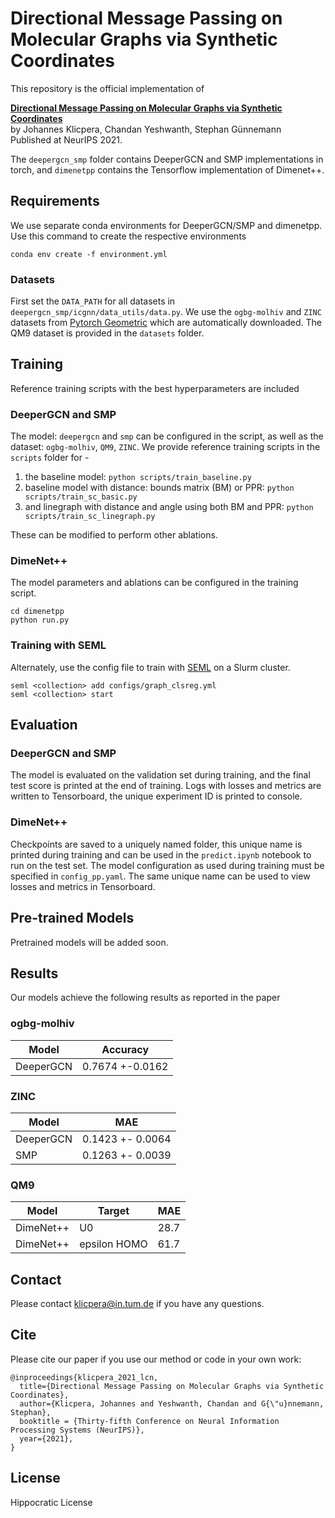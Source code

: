 # Directional Message Passing on Molecular Graphs via Synthetic Coordinates

This repository is the official implementation of 

**[Directional Message Passing on Molecular Graphs via Synthetic Coordinates](https://openreview.net/forum?id=ZRu0_3azrCd)**  
by Johannes Klicpera, Chandan Yeshwanth, Stephan Günnemann  
Published at NeurIPS 2021.

The `deepergcn_smp` folder contains DeeperGCN and SMP implementations in torch, and 
`dimenetpp` contains the Tensorflow implementation of Dimenet++.

## Requirements

We use separate conda environments for DeeperGCN/SMP and dimenetpp. Use this
command to create the respective environments
```
conda env create -f environment.yml
```

### Datasets
First set the `DATA_PATH` for all datasets in `deepergcn_smp/icgnn/data_utils/data.py`.
We use the `ogbg-molhiv` and `ZINC` datasets from [Pytorch Geometric](https://pytorch-geometric.readthedocs.io/en/latest/) which are automatically downloaded.
The QM9 dataset is provided in the `datasets` folder. 

## Training
Reference training scripts with the best hyperparameters are included
### DeeperGCN and SMP
The model: `deepergcn` and `smp` can be configured in the script, as well as
the dataset: `ogbg-molhiv`, `QM9`, `ZINC`. 
We provide reference training scripts in the `scripts` folder for -

1. the baseline model: `python scripts/train_baseline.py`
1. baseline model with distance: bounds matrix (BM) or PPR: `python scripts/train_sc_basic.py`
1. and linegraph with distance and angle using both BM and PPR: `python scripts/train_sc_linegraph.py`

These can be modified to perform other ablations.

### DimeNet++
The model parameters and ablations can be configured in the training script. 
```
cd dimenetpp
python run.py
```

### Training with SEML
Alternately, use the config file to train with [SEML](https://github.com/TUM-DAML/seml) on a Slurm cluster.

```
seml <collection> add configs/graph_clsreg.yml
seml <collection> start
```

## Evaluation
### DeeperGCN and SMP
The model is evaluated on the validation set during training, and the final test
score is printed at the end of training. Logs with losses and metrics are written to Tensorboard,
the unique experiment ID is printed to console.

### DimeNet++
Checkpoints are saved to a uniquely named folder, this unique name is printed 
during training and can be used in the `predict.ipynb` notebook to run 
on the test set. The model configuration as used during training must be specified in `config_pp.yaml`. The same unique name can be used to view losses
and metrics in Tensorboard.

## Pre-trained Models

Pretrained models will be added soon.

## Results

Our models achieve the following results as reported in the paper

### ogbg-molhiv
| Model         |  Accuracy |
| ------------------ | -------------- |
| DeeperGCN   |          0.7674 +-0.0162       |

### ZINC
| Model         |  MAE |
| ------------------ | -------------- |
| DeeperGCN   |  0.1423 +- 0.0064 |
| SMP   | 0.1263 +- 0.0039 |

### QM9
| Model         |  Target | MAE |
| ------------------ | ----- | --------- |
| DimeNet++   |     U0         |      28.7       |
| DimeNet++   |     epsilon HOMO         |      61.7       |


## Contact
Please contact klicpera@in.tum.de if you have any questions.

## Cite
Please cite our paper if you use our method or code in your own work:

```
@inproceedings{klicpera_2021_lcn,
  title={Directional Message Passing on Molecular Graphs via Synthetic Coordinates},
  author={Klicpera, Johannes and Yeshwanth, Chandan and G{\"u}nnemann, Stephan},
  booktitle = {Thirty-fifth Conference on Neural Information Processing Systems (NeurIPS)},
  year={2021},
}
```

## License
Hippocratic License